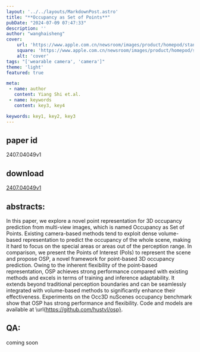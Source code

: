 ```yaml
---
layout: '../../layouts/MarkdownPost.astro'
title: "**Occupancy as Set of Points**"
pubDate: "2024-07-09 07:47:33"
description: ''
author: "wanghaisheng"
cover:
    url: 'https://www.apple.com.cn/newsroom/images/product/homepod/standard/Apple-HomePod-hero-230118_big.jpg.large_2x.jpg'
    square: 'https://www.apple.com.cn/newsroom/images/product/homepod/standard/Apple-HomePod-hero-230118_big.jpg.large_2x.jpg'
    alt: 'cover'
tags: "['wearable camera', 'camera']"
theme: 'light'
featured: true

meta:
 - name: author
   content: Yiang Shi et.al.
 - name: keywords
   content: key3, key4

keywords: key1, key2, key3
---
```


## paper id
2407.04049v1
## download
[2407.04049v1](http://arxiv.org/abs/2407.04049v1)
## abstracts:
In this paper, we explore a novel point representation for 3D occupancy prediction from multi-view images, which is named Occupancy as Set of Points. Existing camera-based methods tend to exploit dense volume-based representation to predict the occupancy of the whole scene, making it hard to focus on the special areas or areas out of the perception range. In comparison, we present the Points of Interest (PoIs) to represent the scene and propose OSP, a novel framework for point-based 3D occupancy prediction. Owing to the inherent flexibility of the point-based representation, OSP achieves strong performance compared with existing methods and excels in terms of training and inference adaptability. It extends beyond traditional perception boundaries and can be seamlessly integrated with volume-based methods to significantly enhance their effectiveness. Experiments on the Occ3D nuScenes occupancy benchmark show that OSP has strong performance and flexibility. Code and models are available at \url{https://github.com/hustvl/osp}.
## QA:
coming soon
